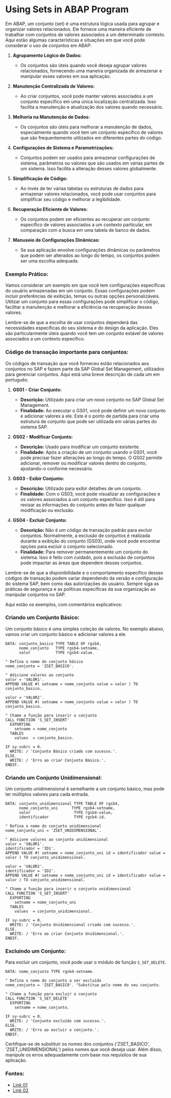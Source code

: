 # Using Sets in ABAP Program

Em ABAP, um conjunto (set) é uma estrutura lógica usada para agrupar e organizar valores relacionados. Ele fornece uma maneira eficiente de trabalhar com conjuntos de valores associados a um determinado contexto. Aqui estão algumas características e situações em que você pode considerar o uso de conjuntos em ABAP:

1. **Agrupamento Lógico de Dados:**
   - Os conjuntos são úteis quando você deseja agrupar valores relacionados, fornecendo uma maneira organizada de armazenar e manipular esses valores em sua aplicação.

2. **Manutenção Centralizada de Valores:**
   - Ao criar conjuntos, você pode manter valores associados a um conjunto específico em uma única localização centralizada. Isso facilita a manutenção e atualização dos valores quando necessário.

3. **Melhoria na Manutenção de Dados:**
   - Os conjuntos são úteis para melhorar a manutenção de dados, especialmente quando você tem um conjunto específico de valores que são frequentemente utilizados em diferentes partes do código.

4. **Configurações de Sistema e Parametrizações:**
   - Conjuntos podem ser usados para armazenar configurações de sistema, parâmetros ou valores que são usados em várias partes de um sistema. Isso facilita a alteração desses valores globalmente.

5. **Simplificação de Código:**
   - Ao invés de ter várias tabelas ou estruturas de dados para armazenar valores relacionados, você pode usar conjuntos para simplificar seu código e melhorar a legibilidade.

6. **Recuperação Eficiente de Valores:**
   - Os conjuntos podem ser eficientes ao recuperar um conjunto específico de valores associados a um contexto particular, em comparação com a busca em uma tabela de banco de dados.

7. **Manuseio de Configurações Dinâmicas:**
   - Se sua aplicação envolve configurações dinâmicas ou parâmetros que podem ser alterados ao longo do tempo, os conjuntos podem ser uma escolha adequada.

### Exemplo Prático:

Vamos considerar um exemplo em que você tem configurações específicas do usuário armazenadas em um conjunto. Essas configurações podem incluir preferências de exibição, temas ou outras opções personalizáveis. Utilizar um conjunto para essas configurações pode simplificar o código, facilitar a manutenção e melhorar a eficiência na recuperação desses valores.

Lembre-se de que a escolha de usar conjuntos dependerá das necessidades específicas do seu sistema e do design da aplicação. Eles são particularmente úteis quando você tem um conjunto estável de valores associados a um contexto específico.

### Código de transação importante para conjuntos:
Os códigos de transação que você forneceu estão relacionados aos conjuntos no SAP e fazem parte da SAP Global Set Management, utilizados para gerenciar conjuntos. Aqui está uma breve descrição de cada um em português:

1. **GS01 - Criar Conjunto:**
   - **Descrição:** Utilizado para criar um novo conjunto no SAP Global Set Management.
   - **Finalidade:** Ao executar o GS01, você pode definir um novo conjunto e adicionar valores a ele. Este é o ponto de partida para criar uma estrutura de conjunto que pode ser utilizada em várias partes do sistema SAP.

2. **GS02 - Modificar Conjunto:**
   - **Descrição:** Usado para modificar um conjunto existente.
   - **Finalidade:** Após a criação de um conjunto usando o GS01, você pode precisar fazer alterações ao longo do tempo. O GS02 permite adicionar, remover ou modificar valores dentro do conjunto, ajustando-o conforme necessário.

3. **GS03 - Exibir Conjunto:**
   - **Descrição:** Utilizado para exibir detalhes de um conjunto.
   - **Finalidade:** Com o GS03, você pode visualizar as configurações e os valores associados a um conjunto específico. Isso é útil para revisar as informações do conjunto antes de fazer qualquer modificação ou exclusão.

4. **GS04 - Excluir Conjunto:**
   - **Descrição:** Não é um código de transação padrão para excluir conjuntos. Normalmente, a exclusão de conjuntos é realizada durante a exibição do conjunto (GS03), onde você pode encontrar opções para excluir o conjunto selecionado.
   - **Finalidade:** Para remover permanentemente um conjunto do sistema. Isso é feito com cuidado, pois a exclusão de conjuntos pode impactar as áreas que dependem desses conjuntos.

Lembre-se de que a disponibilidade e o comportamento específico desses códigos de transação podem variar dependendo da versão e configuração do sistema SAP, bem como das autorizações do usuário. Sempre siga as práticas de segurança e as políticas específicas da sua organização ao manipular conjuntos no SAP.

Aqui estão os exemplos, com comentários explicativos:

### Criando um Conjunto Básico:

Um conjunto básico é uma simples coleção de valores. No exemplo abaixo, vamos criar um conjunto básico e adicionar valores a ele.

```ABAP
DATA: conjunto_basico TYPE TABLE OF rgsb4,
      nome_conjunto   TYPE rgsb4-setname,
      valor           TYPE rgsb4-value.

" Defina o nome do conjunto básico
nome_conjunto = 'ZSET_BASICO'.

" Adicione valores ao conjunto
valor = 'VALOR1'.
APPEND VALUE #( setname = nome_conjunto value = valor ) TO conjunto_basico.

valor = 'VALOR2'.
APPEND VALUE #( setname = nome_conjunto value = valor ) TO conjunto_basico.

" Chame a função para inserir o conjunto
CALL FUNCTION 'S_SET_INSERT'
  EXPORTING
    setname = nome_conjunto
  TABLES
    values  = conjunto_basico.

IF sy-subrc = 0.
  WRITE: / 'Conjunto Básico criado com sucesso.'.
ELSE.
  WRITE: / 'Erro ao criar Conjunto Básico.'.
ENDIF.
```

### Criando um Conjunto Unidimensional:

Um conjunto unidimensional é semelhante a um conjunto básico, mas pode ter múltiplos valores para cada entrada.

```ABAP
DATA: conjunto_unidimensional TYPE TABLE OF rgsb4,
      nome_conjunto_uni      TYPE rgsb4-setname,
      valor                   TYPE rgsb4-value,
      identificador           TYPE rgsb4-id.

" Defina o nome do conjunto unidimensional
nome_conjunto_uni = 'ZSET_UNIDIMENSIONAL'.

" Adicione valores ao conjunto unidimensional
valor = 'VALOR1'.
identificador = 'ID1'.
APPEND VALUE #( setname = nome_conjunto_uni id = identificador value = valor ) TO conjunto_unidimensional.

valor = 'VALOR2'.
identificador = 'ID2'.
APPEND VALUE #( setname = nome_conjunto_uni id = identificador value = valor ) TO conjunto_unidimensional.

" Chame a função para inserir o conjunto unidimensional
CALL FUNCTION 'S_SET_INSERT'
  EXPORTING
    setname = nome_conjunto_uni
  TABLES
    values  = conjunto_unidimensional.

IF sy-subrc = 0.
  WRITE: / 'Conjunto Unidimensional criado com sucesso.'.
ELSE.
  WRITE: / 'Erro ao criar Conjunto Unidimensional.'.
ENDIF.
```

### Excluindo um Conjunto:

Para excluir um conjunto, você pode usar o módulo de função `S_SET_DELETE`.

```ABAP
DATA: nome_conjunto TYPE rgsb4-setname.

" Defina o nome do conjunto a ser excluído
nome_conjunto = 'ZSET_BASICO'. "Substitua pelo nome do seu conjunto.

" Chame a função para excluir o conjunto
CALL FUNCTION 'S_SET_DELETE'
  EXPORTING
    setname = nome_conjunto.

IF sy-subrc = 0.
  WRITE: / 'Conjunto excluído com sucesso.'.
ELSE.
  WRITE: / 'Erro ao excluir o conjunto.'.
ENDIF.
```

Certifique-se de substituir os nomes dos conjuntos ('ZSET_BASICO', 'ZSET_UNIDIMENSIONAL') pelos nomes que você deseja usar. Além disso, manipule os erros adequadamente com base nos requisitos de sua aplicação.

### Fontes:
- [Link 01](https://blogs.sap.com/2013/08/16/using-sets-in-abap-program/)
- [Link 02](https://easyabapforbeginners.wordpress.com/2017/10/25/working-with-sets-gs01gs02gs03/)

